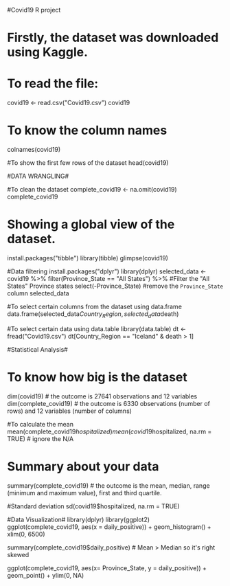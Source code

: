 #Covid19 R project
# Firstly, the dataset was downloaded using Kaggle.

# To read the file:
covid19 <- read.csv("Covid19.csv")
covid19

# To know the column names
colnames(covid19)

#To show the first few rows of the dataset
head(covid19)


#DATA WRANGLING#

#To clean the dataset
complete_covid19 <- na.omit(covid19)
complete_covid19

# Showing a global view of the dataset.
install.packages("tibble")
library(tibble)
glimpse(covid19)

#Data filtering
install.packages("dplyr")
library(dplyr)
selected_data <- covid19 %>% 
  filter(Province_State == "All States") %>% #Filter the "All States" Province states
  select(-Province_State) #remove the `Province_State` column
selected_data

#To select certain columns from the dataset using data.frame
data.frame(selected_data$Country_Region, selected_data$death)

#To select certain data using data.table
library(data.table)
dt <- fread("Covid19.csv")
dt[Country_Region == "Iceland" & death > 1]


#Statistical Analysis#

# To know how big is the dataset
dim(covid19) # the outcome is 27641 observations and 12 variables
dim(complete_covid19) # the outcome is 6330 observations (number of rows) and 12 variables (number of columns)

#To calculate the mean
mean(complete_covid19$hospitalized)
mean(covid19$hospitalized, na.rm = TRUE) # ignore the N/A 

# Summary about your data
summary(complete_covid19) # the outcome is the mean, median, range (minimum and maximum value), first and third quartile.

#Standard deviation
sd(covid19$hospitalized, na.rm = TRUE)


#Data Visualization#
library(dplyr)
library(ggplot2)
ggplot(complete_covid19, aes(x = daily_positive)) + 
geom_histogram() +
xlim(0, 6500)

summary(complete_covid19$daily_positive) # Mean > Median so it's right skewed

ggplot(complete_covid19, aes(x= Province_State, y = daily_positive)) + 
geom_point() +
ylim(0, NA)


















